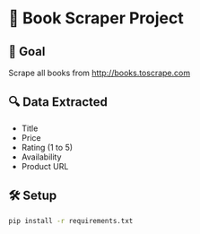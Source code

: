 # 📘 Book Scraper Project

## 🎯 Goal
Scrape all books from http://books.toscrape.com

## 🔍 Data Extracted
- Title
- Price
- Rating (1 to 5)
- Availability
- Product URL

## 🛠 Setup


```bash
pip install -r requirements.txt
